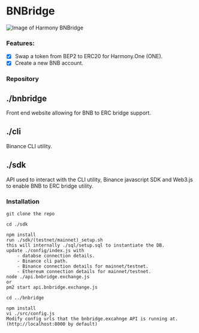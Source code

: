 # BNBridge

![Image of Harmony BNBridge](https://lh3.googleusercontent.com/FE3REDit_y_X4IxU4xEKxD17lZvI4hGInvwAZ7Y3SUNGFeCoY4sN4qFL8VkS8ggagwZHffNUrBy1KcArAX8m2KKMd8L_0-sPKzMby-NJQcXP-wEbPxFwhxCmCgzwZq4c25UIMVegLDV9NhtgXaOAyOcb6FgkTvI6X7SSxA4LO3f4A03fZ1IefjGMNTd97VX_YMwR6G1U8H4cm0ofJ-F4vX9V1IWHsgElXSCrxqBfxXEAHy3hHoRRxcCFBcg12X-5Q8_h0-WjW3Y0IvTqiiYZtwT_KFkPMRC1ludx64oVIOzjQGhIbWqwscfg-AaqRxlrLZevRmz5m9FUv_2_NeFLR-CKXMItyJvHjW93h8CM7aKATDcwS4Lfaabq73kH2IeZcBeNNt5xXYp-qmQkJoRhQi33P8pRI_tbE3aOU9bOTktIywLOkFT3BfWKADUkQ6QsBOtMV6-H1ntJCHbJTQonBkSR5QvmJ_uk0ji-r-Qz6xFUjKOOqY2BMItngWYeOBMu8fmn0G03f3z1K4Y5lcT7Lu7ff7IaAQjjGFhmm3K9jJAD1MP-Mp8iiuE9b3OF-D9EfKzrohwLqVJqNpt_NaJf9c1W2SvfPbySQvdUe6DGhVI6eKIBhskMuzg69_T1c8-2OKncSm8X-ENr_VJ2P4G9UT3qWyeDp3fRuHbysPoY3BUZcaI24sRv=w1043-h700-no)

### Features:
- [x] Swap a token from BEP2 to ERC20 for Harmony.One (ONE).
- [x] Create a new BNB account.

### Repository
## ./bnbridge
Front end website allowing for BNB to ERC bridge support.

## ./cli
Binance CLI utility.

## ./sdk
API used to interact with the CLI utility, Binance javascript SDK and Web3.js to enable BNB to ERC bridge utility.


### Installation
    git clone the repo

    cd ./sdk

    npm install
    run ./sdk/(testnet/mainnet)_setup.sh
    this will internally ./sql/setup.sql to instantiate the DB.
    update ./config/index.js with
        - databse connection details.
        - Binance cli path.
        - Binance connection details for mainnet/testnet.
        - Ethereum connection details for mainnet/testnet.
    node ./api.bnbridge.exchange.js
    or
    pm2 start api.bnbridge.exchange.js

    cd ../bnbridge

    npm install
    vi ./src/config.js
    Modify config urls that the bnbridge.excahnge API is running at. (http://localhost:8000 by default)
